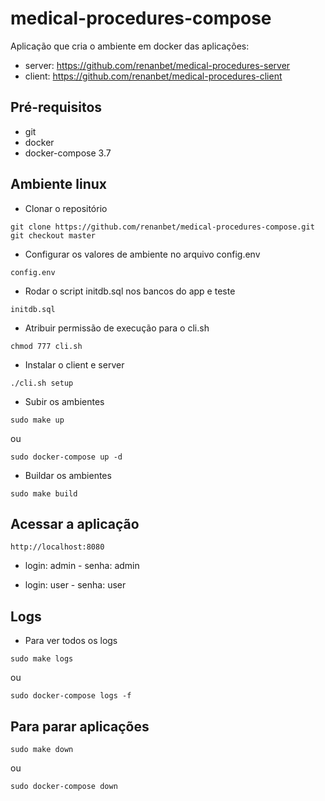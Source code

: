 # medical-procedures-compose
Aplicação que cria o ambiente em docker das aplicações:
- server: https://github.com/renanbet/medical-procedures-server
- client: https://github.com/renanbet/medical-procedures-client

## Pré-requisitos

- git
- docker
- docker-compose 3.7


## Ambiente linux

- Clonar o repositório
```
git clone https://github.com/renanbet/medical-procedures-compose.git
git checkout master
```


- Configurar os valores de ambiente no arquivo config.env
```
config.env
```

- Rodar o script initdb.sql nos bancos do app e teste
```
initdb.sql
```

- Atribuir permissão de execução para o cli.sh
```
chmod 777 cli.sh
```

- Instalar o client e server
```
./cli.sh setup
```

- Subir os ambientes
```
sudo make up
```
ou
```
sudo docker-compose up -d
```

- Buildar os ambientes
```
sudo make build
```

## Acessar a aplicação

```
http://localhost:8080
```
- login: admin - senha: admin

- login: user - senha: user


## Logs

- Para ver todos os logs
```
sudo make logs
```
ou
```
sudo docker-compose logs -f
```

## Para parar aplicações

```
sudo make down
```
ou
```
sudo docker-compose down
```
